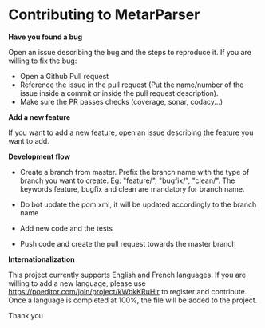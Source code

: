 # Contributing to MetarParser


**Have you found a bug**

Open an issue describing the bug and the steps to reproduce it.
If you are willing to fix the bug:

*  Open a Github Pull request 
*  Reference the issue in the pull request (Put the name/number of the issue inside a commit or inside the pull request description).
*  Make sure the PR passes checks (coverage, sonar, codacy...)

**Add a new feature**

If you want to add a new feature, open an issue describing the feature you want to add.

**Development flow**

*   Create a branch from master. Prefix the branch name with the type of branch you want to create. Eg: "feature/", "bugfix/", "clean/".
The keywords feature, bugfix and clean are mandatory for branch name.

*   Do bot update the pom.xml, it will be updated accordingly to the branch name

*   Add new code and the tests

*   Push code and create the pull request towards the master branch

**Internationalization**

This project currently supports English and French languages. 
If you are willing to add a new language, please use  https://poeditor.com/join/project/kWbkKRuHlr to register and contribute. 
Once a language is completed at 100%, the file will be added to the project.

Thank you
